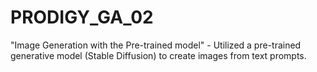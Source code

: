 # PRODIGY_GA_02
"Image Generation with the Pre-trained model" -
Utilized a pre-trained generative model (Stable Diffusion) to create images from text prompts.
